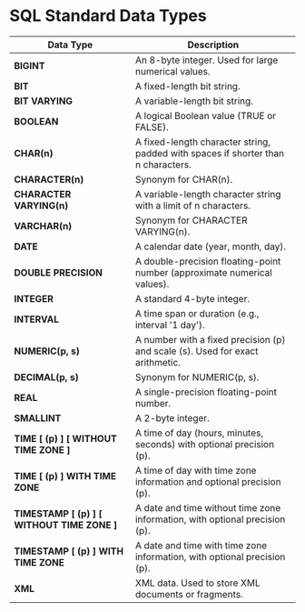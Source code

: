 # SQL Standard Data Types

| **Data Type**                               | **Description**                                                                   |
| ------------------------------------------- | --------------------------------------------------------------------------------- |
| **BIGINT**                                  | An 8-byte integer. Used for large numerical values.                               |
| **BIT**                                     | A fixed-length bit string.                                                        |
| **BIT VARYING**                             | A variable-length bit string.                                                     |
| **BOOLEAN**                                 | A logical Boolean value (TRUE or FALSE).                                          |
| **CHAR(n)**                                 | A fixed-length character string, padded with spaces if shorter than n characters. |
| **CHARACTER(n)**                            | Synonym for CHAR(n).                                                              |
| **CHARACTER VARYING(n)**                    | A variable-length character string with a limit of n characters.                  |
| **VARCHAR(n)**                              | Synonym for CHARACTER VARYING(n).                                                 |
| **DATE**                                    | A calendar date (year, month, day).                                               |
| **DOUBLE PRECISION**                        | A double-precision floating-point number (approximate numerical values).          |
| **INTEGER**                                 | A standard 4-byte integer.                                                        |
| **INTERVAL**                                | A time span or duration (e.g., interval '1 day').                                 |
| **NUMERIC(p, s)**                           | A number with a fixed precision (p) and scale (s). Used for exact arithmetic.     |
| **DECIMAL(p, s)**                           | Synonym for NUMERIC(p, s).                                                        |
| **REAL**                                    | A single-precision floating-point number.                                         |
| **SMALLINT**                                | A 2-byte integer.                                                                 |
| **TIME [ (p) ] [ WITHOUT TIME ZONE ]**      | A time of day (hours, minutes, seconds) with optional precision (p).              |
| **TIME [ (p) ] WITH TIME ZONE**             | A time of day with time zone information and optional precision (p).              |
| **TIMESTAMP [ (p) ] [ WITHOUT TIME ZONE ]** | A date and time without time zone information, with optional precision (p).       |
| **TIMESTAMP [ (p) ] WITH TIME ZONE**        | A date and time with time zone information, with optional precision (p).          |
| **XML**                                     | XML data. Used to store XML documents or fragments.                               |

